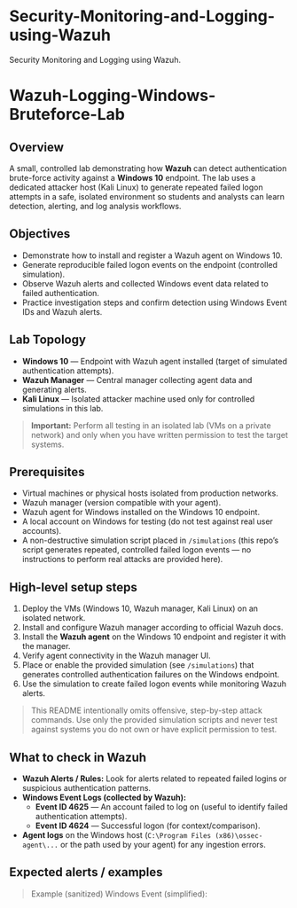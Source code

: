 # Security-Monitoring-and-Logging-using-Wazuh
Security Monitoring and Logging using Wazuh. 

# Wazuh-Logging-Windows-Bruteforce-Lab

## Overview
A small, controlled lab demonstrating how **Wazuh** can detect authentication brute-force activity against a **Windows 10** endpoint. The lab uses a dedicated attacker host (Kali Linux) to generate repeated failed logon attempts in a safe, isolated environment so students and analysts can learn detection, alerting, and log analysis workflows.

## Objectives
- Demonstrate how to install and register a Wazuh agent on Windows 10.
- Generate reproducible failed logon events on the endpoint (controlled simulation).
- Observe Wazuh alerts and collected Windows event data related to failed authentication.
- Practice investigation steps and confirm detection using Windows Event IDs and Wazuh alerts.

## Lab Topology
- **Windows 10** — Endpoint with Wazuh agent installed (target of simulated authentication attempts).
- **Wazuh Manager** — Central manager collecting agent data and generating alerts.
- **Kali Linux** — Isolated attacker machine used only for controlled simulations in this lab.
> **Important:** Perform all testing in an isolated lab (VMs on a private network) and only when you have written permission to test the target systems.

## Prerequisites
- Virtual machines or physical hosts isolated from production networks.
- Wazuh manager (version compatible with your agent).
- Wazuh agent for Windows installed on the Windows 10 endpoint.
- A local account on Windows for testing (do not test against real user accounts).
- A non-destructive simulation script placed in `/simulations` (this repo’s script generates repeated, controlled failed logon events — no instructions to perform real attacks are provided here).

## High-level setup steps
1. Deploy the VMs (Windows 10, Wazuh manager, Kali Linux) on an isolated network.
2. Install and configure Wazuh manager according to official Wazuh docs.
3. Install the **Wazuh agent** on the Windows 10 endpoint and register it with the manager.
4. Verify agent connectivity in the Wazuh manager UI.
5. Place or enable the provided simulation (see `/simulations`) that generates controlled authentication failures on the Windows endpoint.
6. Use the simulation to create failed logon events while monitoring Wazuh alerts.

> This README intentionally omits offensive, step-by-step attack commands. Use only the provided simulation scripts and never test against systems you do not own or have explicit permission to test.

## What to check in Wazuh
- **Wazuh Alerts / Rules:** Look for alerts related to repeated failed logins or suspicious authentication patterns.
- **Windows Event Logs (collected by Wazuh):**
  - **Event ID 4625** — An account failed to log on (useful to identify failed authentication attempts).
  - **Event ID 4624** — Successful logon (for context/comparison).
- **Agent logs** on the Windows host (`C:\Program Files (x86)\ossec-agent\...` or the path used by your agent) for any ingestion errors.

## Expected alerts / examples
> Example (sanitized) Windows Event (simplified):

